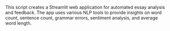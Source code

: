 This script creates a Streamlit web application for automated essay analysis and feedback. The app uses various NLP tools to provide insights on word count, sentence count, grammar errors, sentiment analysis, and average word length.
